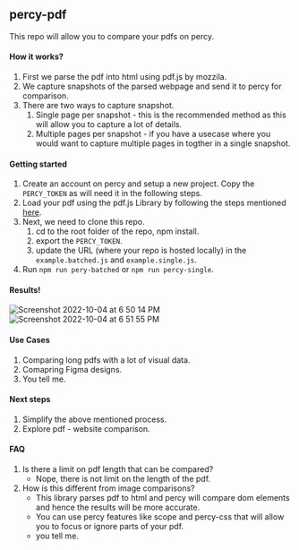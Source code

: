 ## percy-pdf
This repo will allow you to compare your pdfs on percy.

#### How it works?
 1. First we parse the pdf into html using pdf.js by mozzila.
 2. We capture snapshots of the parsed webpage and send it to percy for comparison.
 3. There are two ways to capture snapshot.
    1. Single page per snapshot - this is the recommended method as this will allow you to capture a lot of details.
    2. Multiple pages per snapshot - if you have a usecase where you would want to capture multiple pages in togther in a single snapshot.
   
#### Getting started
 1. Create an account on percy and setup a new project. Copy the `PERCY_TOKEN` as will need it in the following steps.
 2. Load your pdf using the pdf.js Library by following the steps mentioned [here](https://github.com/mozilla/pdf.js#getting-started).
 3. Next, we need to clone this repo.
    1. cd to the root folder of the repo, npm install.
    2. export the `PERCY_TOKEN`.
    3. update the URL (where your repo is hosted locally) in the `example.batched.js` and `example.single.js`.
 4. Run `npm run pery-batched` or `npm run percy-single`.
 
#### Results!
 ![Screenshot 2022-10-04 at 6 50 14 PM](https://user-images.githubusercontent.com/53310042/193829894-513c5ded-1728-4a66-a2eb-b4da4a81dc73.png)
![Screenshot 2022-10-04 at 6 51 55 PM](https://user-images.githubusercontent.com/53310042/193830310-b33cb035-bd28-4e1f-8de0-4c1f2651ee93.png)

#### Use Cases
 1. Comparing long pdfs with a lot of visual data.
 2. Comapring Figma designs.
 3. You tell me.
  
#### Next steps
 1. Simplify the above mentioned process.
 2. Explore pdf - website comparison. 

#### FAQ
 1. Is there a limit on pdf length that can be compared?
    - Nope, there is not limit on the length of the pdf.
 2. How is this different from image comparisons?
    - This library parses pdf to html and percy will compare dom elements and hence the results will be more  accurate.
    - You can use percy features like scope and percy-css that will allow you to focus or ignore parts of your pdf.
    - you tell me.
